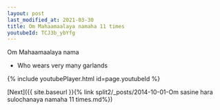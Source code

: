 ```yaml
---
layout: post
last_modified_at: 2021-03-30
title: Om Mahaamaalaya namaha 11 times
youtubeId: TCJ3b_ybYfg
---
```

 
 
Om Mahaamaalaya nama 
 
 -  Who wears very many garlands 
 
  
 
  
 
 
 
 
 
 


{% include youtubePlayer.html id=page.youtubeId %}
 
[Next]({{ site.baseurl }}{% link  split2/_posts/2014-10-01-Om sasine hara sulochanaya namaha 11 times.md%})
 
